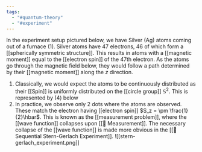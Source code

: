 ```yaml
---
tags:
  - "#quantum-theory"
  - "#experiment"
---
```

In the experiment setup pictured below, we have Silver (Ag) atoms coming out of a furnace (1). Silver atoms have 47 electrons, 46 of which form a [[spherically symmetric structure]]. This results in atoms with a [[magnetic moment]] equal to the [[electron spin]] of the 47th electron. As the atoms go through the magnetic field below, they would follow a path determined by their [[magnetic moment]] along the $z$ direction.

1. Classically, we would expect the atoms to be continuously distributed as their [[Spin]] is uniformly distributed on the [[circle group]] $\mathbb{S}^2$. This is represented by (4) below
2. In practice, we observe only 2 dots where the atoms are observed. These match the electron having [[electron spin]] $S_z = \pm \frac{1}{2}\hbar$. This is known as the [[measurement problem]], where the [[wave function]] collapses upon [[📘 Measurement]]. The necessary collapse of the [[wave function]] is made more obvious in the [[🧪 Sequential Stern-Gerlach Experiment]].
![[stern-gerlach_experiment.png]]